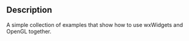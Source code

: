 ## Description

A simple collection of examples that show how to use wxWidgets and OpenGL together.
